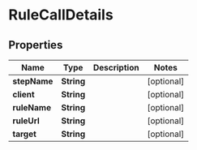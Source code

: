

# RuleCallDetails


## Properties

| Name | Type | Description | Notes |
|------------ | ------------- | ------------- | -------------|
|**stepName** | **String** |  |  [optional] |
|**client** | **String** |  |  [optional] |
|**ruleName** | **String** |  |  [optional] |
|**ruleUrl** | **String** |  |  [optional] |
|**target** | **String** |  |  [optional] |



